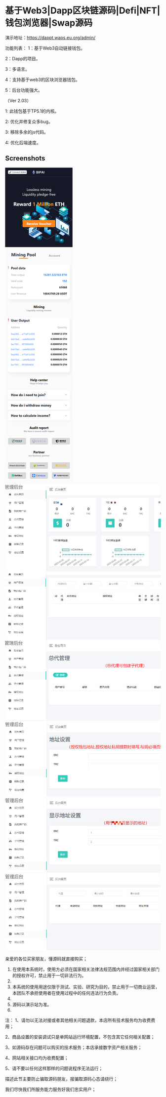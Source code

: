 # 基于Web3|Dapp区块链源码|Defi|NFT|钱包浏览器|Swap源码

演示地址：https://dappt.waps.eu.org/admin/

功能列表：
1：基于Web3自动链接钱包。

2：Dapp的项目。

3：多语言。

4：支持基于web3的区块浏览器钱包。

5：后台功能强大。

（Ver 2.03）

1: 此钱包基于TP5.1的内核。

2: 优化并修复众多bug。

3: 移除多余的js代码。

4: 优化后端速度。

## Screenshots
![1](imgs/1.png)
![2](imgs/2_proc.jpg)
![3](imgs/3.JPG)
![4](imgs/4.JPG)
![5](imgs/5.JPG)
![6](imgs/6_proc.jpg)
![7](imgs/7.JPG)



亲爱的各位买家朋友，懂源码就直接购买；

1. 在使用本系统时，使用方必须在国家相关法律法规范围内并经过国家相关部门的授权许可，禁止用于一切非法行为。
2. 
3. 本系统的使用用途仅限于测试、实验、研究为目的，禁止用于一切商业运营，本团队不承担使用者在使用过程中的任何违法行为负责。
4. 
5. 源码以演示站为准。
6. 

注：
1、请勿以无法对接或者其他相关问题退款，本店所有技术服务均为收费费用；

2、商品设置的安装调试只是单网站运行环境配置，不包含其它任何相关配置；

3、如源码存在问题可以购买的技术服务；本店承接数字资产相关服务；

4、网站相关接口均为收费配置；

5、请不要以任何这样那样的问题说程序无法运行；



描述此节主要防止骗取源码朋友，报骗取源码心态请绕行；

我们尽快我们所服务能力服务好我们忠实用户；

